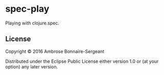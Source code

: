 # spec-play

Playing with clojure.spec.

## License

Copyright © 2016 Ambrose Bonnaire-Sergeant

Distributed under the Eclipse Public License either version 1.0 or (at
your option) any later version.
